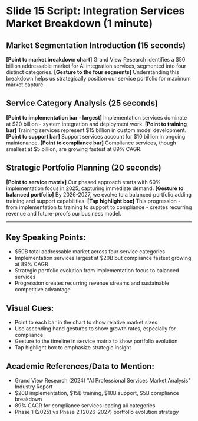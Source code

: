 # Slide 15 Script: Integration Services Market Breakdown (1 minute)

## Market Segmentation Introduction (15 seconds)
**[Point to market breakdown chart]** Grand View Research identifies a $50 billion addressable market for AI integration services, segmented into four distinct categories. **[Gesture to the four segments]** Understanding this breakdown helps us strategically position our service portfolio for maximum market capture.

## Service Category Analysis (25 seconds)
**[Point to implementation bar - largest]** Implementation services dominate at $20 billion - system integration and deployment work. **[Point to training bar]** Training services represent $15 billion in custom model development. **[Point to support bar]** Support services account for $10 billion in ongoing maintenance. **[Point to compliance bar]** Compliance services, though smallest at $5 billion, are growing fastest at 89% CAGR.

## Strategic Portfolio Planning (20 seconds)
**[Point to service matrix]** Our phased approach starts with 60% implementation focus in 2025, capturing immediate demand. **[Gesture to balanced portfolio]** By 2026-2027, we evolve to a balanced portfolio adding training and support capabilities. **[Tap highlight box]** This progression - from implementation to training to support to compliance - creates recurring revenue and future-proofs our business model.

---

## Key Speaking Points:
- $50B total addressable market across four service categories
- Implementation services largest at $20B but compliance fastest growing at 89% CAGR
- Strategic portfolio evolution from implementation focus to balanced services
- Progression creates recurring revenue streams and sustainable competitive advantage

## Visual Cues:
- Point to each bar in the chart to show relative market sizes
- Use ascending hand gestures to show growth rates, especially for compliance
- Gesture to the timeline in service matrix to show portfolio evolution
- Tap highlight box to emphasize strategic insight

## Academic References/Data to Mention:
- Grand View Research (2024) "AI Professional Services Market Analysis" Industry Report
- $20B implementation, $15B training, $10B support, $5B compliance breakdown
- 89% CAGR for compliance services leading all categories
- Phase 1 (2025) vs Phase 2 (2026-2027) portfolio evolution strategy